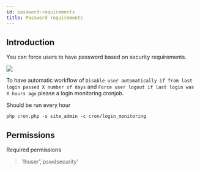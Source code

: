 ```yaml
---
id: password-requirements
title: Password requirements
---
```


## Introduction

You can force users to have password based on security requirements.

![](/img/user/password-requirements.jpg)

To have automatic workflow of `Disable user automatically if from last login passed X number of days` and `Force user logout if last login was X hours ago` please a login monitoring cronjob.

Should be run every hour

```shell script
php cron.php -s site_admin -c cron/login_monitoring
```

## Permissions

Required permissions

> 'lhuser','pswdsecurity'